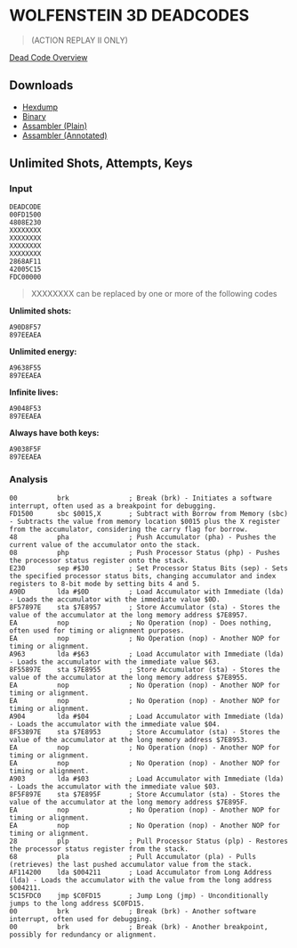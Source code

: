 # WOLFENSTEIN 3D DEADCODES

> (ACTION REPLAY II ONLY)

[Dead Code Overview](preservaction-deadc0de.md)


## Downloads

- [Hexdump](deadc0de/hexdumps/wolfenstein_3d.hex)
- [Binary](deadc0de/binaries/wolfenstein_3d.bin)
- [Assambler (Plain)](deadc0de/assembler/plain/wolfenstein_3d.asm)
- [Assambler (Annotated)](deadc0de/assembler/analyzed/wolfenstein_3d.asm)

## Unlimited Shots, Attempts, Keys

### Input

```hex
DEADCODE
00FD1500
4808E230
XXXXXXXX
XXXXXXXX
XXXXXXXX
XXXXXXXX
2868AF11
42005C15
FDC00000
```

> XXXXXXXX can be replaced by one or more of the following codes

**Unlimited shots:**
```hex
A90D8F57
897EEAEA
```

**Unlimited energy:**
```hex
A9638F55
897EEAEA
```

**Infinite lives:**
```hex
A9048F53
897EEAEA
```

**Always have both keys:**
```hex
A9038F5F
897EEAEA
```

### Analysis

```assembler
00      	brk               ; Break (brk) - Initiates a software interrupt, often used as a breakpoint for debugging.
FD1500  	sbc $0015,X       ; Subtract with Borrow from Memory (sbc) - Subtracts the value from memory location $0015 plus the X register from the accumulator, considering the carry flag for borrow.
48      	pha               ; Push Accumulator (pha) - Pushes the current value of the accumulator onto the stack.
08      	php               ; Push Processor Status (php) - Pushes the processor status register onto the stack.
E230    	sep #$30          ; Set Processor Status Bits (sep) - Sets the specified processor status bits, changing accumulator and index registers to 8-bit mode by setting bits 4 and 5.
A90D    	lda #$0D          ; Load Accumulator with Immediate (lda) - Loads the accumulator with the immediate value $0D.
8F57897E	sta $7E8957       ; Store Accumulator (sta) - Stores the value of the accumulator at the long memory address $7E8957.
EA      	nop               ; No Operation (nop) - Does nothing, often used for timing or alignment purposes.
EA      	nop               ; No Operation (nop) - Another NOP for timing or alignment.
A963    	lda #$63          ; Load Accumulator with Immediate (lda) - Loads the accumulator with the immediate value $63.
8F55897E	sta $7E8955       ; Store Accumulator (sta) - Stores the value of the accumulator at the long memory address $7E8955.
EA      	nop               ; No Operation (nop) - Another NOP for timing or alignment.
EA      	nop               ; No Operation (nop) - Another NOP for timing or alignment.
A904    	lda #$04          ; Load Accumulator with Immediate (lda) - Loads the accumulator with the immediate value $04.
8F53897E	sta $7E8953       ; Store Accumulator (sta) - Stores the value of the accumulator at the long memory address $7E8953.
EA      	nop               ; No Operation (nop) - Another NOP for timing or alignment.
EA      	nop               ; No Operation (nop) - Another NOP for timing or alignment.
A903    	lda #$03          ; Load Accumulator with Immediate (lda) - Loads the accumulator with the immediate value $03.
8F5F897E	sta $7E895F       ; Store Accumulator (sta) - Stores the value of the accumulator at the long memory address $7E895F.
EA      	nop               ; No Operation (nop) - Another NOP for timing or alignment.
EA      	nop               ; No Operation (nop) - Another NOP for timing or alignment.
28      	plp               ; Pull Processor Status (plp) - Restores the processor status register from the stack.
68      	pla               ; Pull Accumulator (pla) - Pulls (retrieves) the last pushed accumulator value from the stack.
AF114200	lda $004211       ; Load Accumulator from Long Address (lda) - Loads the accumulator with the value from the long address $004211.
5C15FDC0	jmp $C0FD15       ; Jump Long (jmp) - Unconditionally jumps to the long address $C0FD15.
00      	brk               ; Break (brk) - Another software interrupt, often used for debugging.
00      	brk               ; Break (brk) - Another breakpoint, possibly for redundancy or alignment.
```
